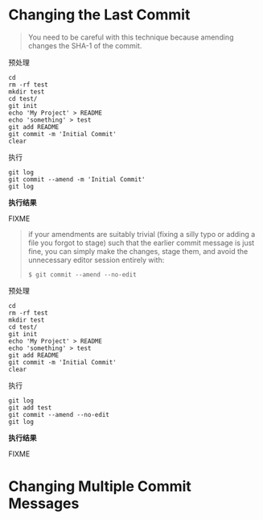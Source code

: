 # Changing the Last Commit
> You need to be careful with this technique because amending changes the SHA-1 of the commit.

预处理

    cd
    rm -rf test
    mkdir test
    cd test/
    git init
    echo 'My Project' > README
    echo 'something' > test
    git add README
    git commit -m 'Initial Commit'
    clear

执行

    git log
    git commit --amend -m 'Initial Commit'
    git log

**执行结果**

FIXME

> if your amendments are suitably trivial (fixing a silly typo or adding a file you forgot to stage) such that the earlier commit message is just fine, you can simply make the changes, stage them, and avoid the unnecessary editor session entirely with:
> 
>     $ git commit --amend --no-edit


预处理

    cd
    rm -rf test
    mkdir test
    cd test/
    git init
    echo 'My Project' > README
    echo 'something' > test
    git add README
    git commit -m 'Initial Commit'
    clear

执行

    git log
    git add test
    git commit --amend --no-edit
    git log

**执行结果**

FIXME


# Changing Multiple Commit Messages
